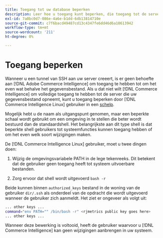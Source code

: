 ```yaml
---
title: Toegang tot uw database beperken
description: Leer hoe u toegang kunt beperken, die toegang tot de server beperken die uw gegevensbestand opneemt.
exl-id: 7a0bc0d7-086e-4a6e-b1dd-6db13814710e
source-git-commit: c7f6bacd49487cd13c4347fe6dd46d6a10613942
workflow-type: tm+mt
source-wordcount: '211'
ht-degree: 0%

---
```


# Toegang beperken

Wanneer u een tunnel van SSH aan uw server creeert, is er geen behoefte aan [!DNL Adobe Commerce Intelligence] om toegang te hebben tot om het even wat behalve het gegevensbestand. Als u dat niet wilt [!DNL Commerce Intelligence] om volledige toegang te hebben tot de server die uw gegevensbestand opneemt, kunt u toegang beperken door [!DNL Commerce Intelligence Linux] gebruiker in een [schelp](https://www.gnu.org/software/bash/manual/html_node/The-Restricted-Shell.html).

Mogelijk hebt u de naam als uitgangspunt genomen, maar een beperkte schaal wordt gebruikt om een omgeving in te stellen die beter wordt bestuurd dan de standaardshell. Het belangrijkste aan dit type shell is dat beperkte shell gebruikers tot systeemfuncties kunnen toegang hebben of om het even welk soort wijzigingen maken.

De [!DNL Commerce Intelligence Linux] gebruiker, moet u twee dingen doen:

1. Wijzig de omgevingsvariabele PATH in de lege tekenreeks. Dit betekent dat de gebruiker geen toegang heeft tot systeem uitvoerbare bestanden.

1. Zorg ervoor dat shell wordt uitgevoerd `bash -r`

Beide kunnen binnen `authorized_keys` bestand in de woning van de gebruiker `dir/.ssh` als onderdeel van de opdracht die wordt uitgevoerd wanneer de gebruiker zich aanmeldt. Het ziet er ongeveer als volgt uit:

```bash
... other keys ...
command="env PATH="" /bin/bash -r" <rjmetrics public key goes here>
... other keys ...
```

Wanneer deze bewerking is voltooid, heeft de gebruiker waarvoor u [!DNL Commerce Intelligence] kan geen wijzigingen aanbrengen in uw systeem.
